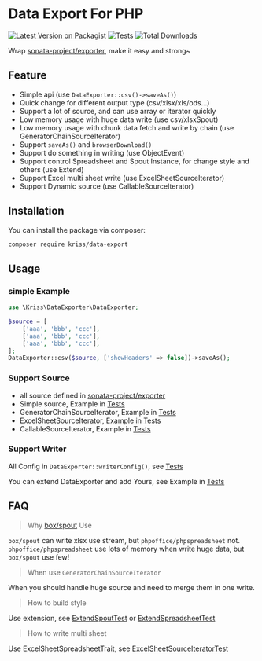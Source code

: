 # Data Export For PHP

[![Latest Version on Packagist](https://img.shields.io/packagist/v/kriss/data-export?style=flat-square)](https://packagist.org/packages/kriss/data-export)
[![Tests](https://github.com/krissss/php-data-exporter/actions/workflows/run-tests.yml/badge.svg?branch=main)](https://github.com/krissss/php-data-exporter/actions/workflows/run-tests.yml)
[![Total Downloads](https://img.shields.io/packagist/dt/kriss/data-export?style=flat-square)](https://packagist.org/packages/kriss/data-export)

Wrap [sonata-project/exporter](https://github.com/sonata-project/exporter), make it easy and strong~

## Feature

- Simple api (use `DataExporter::csv()->saveAs()`)
- Quick change for different output type (csv/xlsx/xls/ods...)
- Support a lot of source, and can use array or iterator quickly 
- Low memory usage with huge data write (use csv/xlsxSpout)
- Low memory usage with chunk data fetch and write by chain (use GeneratorChainSourceIterator)
- Support `saveAs()` and `browserDownload()`
- Support do something in writing (use ObjectEvent)
- Support control Spreadsheet and Spout Instance, for change style and others (use Extend)
- Support Excel multi sheet write (use ExcelSheetSourceIterator) 
- Support Dynamic source (use CallableSourceIterator)

## Installation

You can install the package via composer:

```bash
composer require kriss/data-export
```

## Usage

### simple Example

```php
use \Kriss\DataExporter\DataExporter;

$source = [
    ['aaa', 'bbb', 'ccc'],
    ['aaa', 'bbb', 'ccc'],
    ['aaa', 'bbb', 'ccc'],
];
DataExporter::csv($source, ['showHeaders' => false])->saveAs();
```

### Support Source

- all source defined in [sonata-project/exporter](https://docs.sonata-project.org/projects/exporter/en/2.x/reference/sources/)
- Simple source, Example in [Tests](./tests/Feature/SourceTest.php)
- GeneratorChainSourceIterator, Example in [Tests](./tests/Feature/GeneratorChainSourceIteratorTest.php)
- ExcelSheetSourceIterator, Example in [Tests](./tests/Feature/ExcelSheetSourceIteratorTest.php)
- CallableSourceIterator, Example in [Tests](./tests/Feature/CallableSourceIteratorTest.php)

### Support Writer

All Config in `DataExporter::writerConfig()`, see [Tests](./tests/Feature/WriterTest.php)

You can extend DataExporter and add Yours, see Example in [Tests](./tests/Feature/ExtraWriter.php)

## FAQ

> Why [box/spout](https://github.com/box/spout) Use

`box/spout` can write xlsx use stream, but `phpoffice/phpspreadsheet` not.
`phpoffice/phpspreadsheet` use lots of memory when write huge data, but `box/spout` use few!

> When use `GeneratorChainSourceIterator`

When you should handle huge source and need to merge them in one write.

> How to build style

Use extension, see [ExtendSpoutTest](./tests/Feature/ExtensionSpoutTest.php) or [ExtendSpreadsheetTest](./tests/Feature/ExtensionSpreadsheetTest.php)

> How to write multi sheet

Use ExcelSheetSpreadsheetTrait, see [ExcelSheetSourceIteratorTest](./tests/Feature/ExcelSheetSourceIteratorTest.php)
